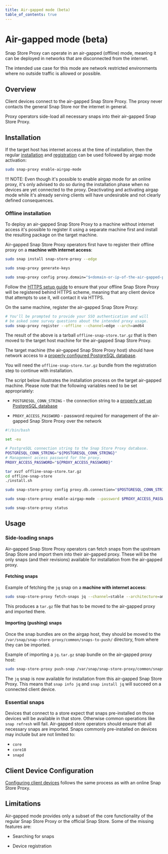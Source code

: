 ```yaml
---
title: Air-gapped mode (beta)
table_of_contents: true
---
```


# Air-gapped mode (beta)

Snap Store Proxy can operate in an air-gapped (offline) mode, meaning it can be
deployed in networks that are disconnected from the internet.

The intended use case for this mode are network restricted environments where no
outside traffic is allowed or possible.

## Overview

Client devices connect to the air-gapped Snap Store Proxy. The proxy never
contacts the general Snap Store nor the internet in general.

Proxy operators side-load all necessary snaps into their air-gapped Snap Store
Proxy.

## Installation

If the target host has internet access at the time of installation, then the
regular [installation](install.md) and [registration](register.md) can be used
followed by airgap mode activation:

```bash
sudo snap-proxy enable-airgap-mode
```

!!! NOTE:
    Even though it's possible to enable airgap mode for an online proxy, it's
    only advised to do so during the installation phase when no devices are yet
    connected to the proxy. Deactivating and activating airgap mode while it's
    already serving clients will have undesirable and not clearly defined
    consequences.

### Offline installation

To deploy an air-gapped Snap Store Proxy to a machine without internet access
it's possible to register it using a separate machine first and install the
resulting package on the target machine.

Air-gapped Snap Store Proxy operators first have to register their offline proxy
on a **machine with internet access**:

```bash
sudo snap install snap-store-proxy --edge

sudo snap-proxy generate-keys

sudo snap-proxy config proxy.domain="$<domain-or-ip-of-the-air-gapped-proxy>"
```

Follow the [HTTPS setup guide](https.md) to ensure that your offline Snap Store
Proxy will be registered behind HTTPS scheme, meaning that any client device
that attempts to use it, will contact it via HTTPS.

On the same machine, register the air-gapped Snap Store Proxy:

```bash
# You'll be prompted to provide your SSO authentication and will
# be asked some survey questions about the intended proxy usage.
sudo snap-proxy register --offline --channel=edge --arch=amd64
```

The result of the above is a tarball `offline-snap-store.tar.gz` that is then
moved to the target host machine for the air-gapped Snap Store Proxy.

The target machine (the air-gapped Snap Store Proxy host) should have network
access to a [properly configured PostgreSQL database](install.md#database).

You will need the `offline-snap-store.tar.gz` bundle from the registration step
to continue with installation.

The script below illustrates the installation process on the target air-gapped
machine. Please note that the following variables need to be set appropriately:

* `POSTGRESQL_CONN_STRING` - the connection string to a
  [properly set up PostgreSQL database](install.md#database)

* `PROXY_ACCESS_PASSWORD` - password required for management of the air-gapped
  Snap Store Proxy over the network

```bash
#!/bin/bash

set -eu

# PostgreSQL connection string to the Snap Store Proxy database.
POSTGRESQL_CONN_STRING="${POSTGRESQL_CONN_STRING}"
# Management access password for the proxy.
PROXY_ACCESS_PASSWORD="${PROXY_ACCESS_PASSWORD}"

tar xvzf offline-snap-store.tar.gz
cd offline-snap-store
./install.sh

sudo snap-store-proxy config proxy.db.connection="$POSTGRESQL_CONN_STRING"

sudo snap-store-proxy enable-airgap-mode --password $PROXY_ACCESS_PASSWORD

sudo snap-store-proxy status
```


## Usage

### Side-loading snaps

Air-gapped Snap Store Proxy operators can fetch snaps from the upstream Snap
Store and import them into their air-gapped proxy. These will be the only snaps
(and their revisions) available for installation from the air-gapped proxy.

#### Fetching snaps

Example of fetching the `jq` snap on a **machine with internet access**:

```bash
sudo snap-store-proxy fetch-snaps jq --channel=stable --architecture=amd64
```

This produces a `tar.gz` file that has to be moved to the air-gapped proxy and
imported there.

#### Importing (pushing) snaps

Once the snap bundles are on the airgap host, they should be moved to the
`/var/snap/snap-store-proxy/common/snaps-to-push/` directory, from where they
can be imported.

Example of importing a `jq.tar.gz` snap bundle on the air-gapped proxy host:

```bash
sudo snap-store-proxy push-snap /var/snap/snap-store-proxy/common/snaps-to-push/jq-20200406T103511.tar.gz
```

The `jq` snap is now available for installation from this air-gapped Snap Store
Proxy. This means that `snap info jq` and `snap install jq` will succeed on a
connected client device.

### Essential snaps

Devices that connect to a store expect that snaps pre-installed on those devices
will be available in that store. Otherwise common operations like `snap refresh`
will fail. Air-gapped store operators should ensure that all necessary snaps are
imported. Snaps commonly pre-installed on devices may include but are not
limited to:

- `core`
- `core18`
- `snapd`

## Client Device Configuration

[Configuring client devices](devices.md) follows the same process as with an
online Snap Store Proxy.

## Limitations

Air-gapped mode provides only a subset of the core functionality of the regular
Snap Store Proxy or the official Snap Store. Some of the missing features are:

* Searching for snaps

* Device registration
